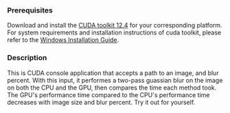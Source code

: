 ### Prerequisites
Download and install the [CUDA toolkit 12.4](https://developer.nvidia.com/cuda-12-4-0-download-archive)
for your corresponding platform. For system requirements and installation instructions of cuda toolkit, please refer to the [Windows Installation Guide](http://docs.nvidia.com/cuda/cuda-installation-guide-microsoft-windows/index.html).

### Description
This is CUDA console application that accepts a path to an image, and blur percent. With this input, it performes a two-pass guassian blur on the image on both the CPU and the GPU, then compares the time each method took. The GPU's performance time compared to the CPU's performance time decreases with image size and blur percent. Try it out for yourself.
